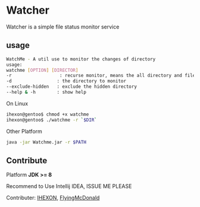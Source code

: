 # Watcher

Watcher is a simple file status monitor service

## usage 

```bash
WatchMe - A util use to monitor the changes of directory
usage:
watchme [OPTION] [DIRECTOR]
-r                  : recurse monitor, means the all directory and file will be monitor
-d                 : the directory to monitor
--exclude-hidden   : exclude the hidden directory
--help & -h        : show help
```

On Linux



```bash
ihexon@gentoo$ chmod +x watchme
ihexon@gentoo$ ./watchme -r `$DIR`
```

Other Platform

```bash
java -jar Watchme.jar -r $PATH
```

## Contribute

Platform **JDK >= 8**

Recommend to Use Intellij IDEA, ISSUE ME PLEASE

Contributer: [IHEXON](https://github.com/ihexon), [FlyingMcDonald](https://github.com/FlyingMcDonald)
